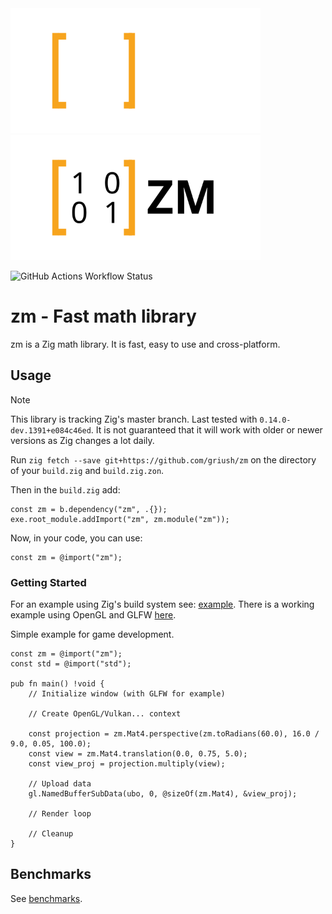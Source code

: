 <img src="https://raw.githubusercontent.com/griush/resources/f5f9659dd5c4d18d63ff9bc2e67b8feee874e482/logos/zm-dark.svg#gh-dark-mode-only" alt="zm Logo" width="400px">
<img src="https://raw.githubusercontent.com/griush/resources/f5f9659dd5c4d18d63ff9bc2e67b8feee874e482/logos/zm-light.svg#gh-light-mode-only" alt="zm Logo" width="400px">

![GitHub Actions Workflow Status](https://img.shields.io/github/actions/workflow/status/griush/zm/ci.yaml?style=flat&logo=github&label=CI)

# zm - Fast math library
zm is a Zig math library. It is fast, easy to use and cross-platform.

## Usage
> [!NOTE]
> This library is tracking Zig's master branch. Last tested with `0.14.0-dev.1391+e084c46ed`.
> It is not guaranteed that it will work with older or newer versions as Zig changes a lot daily.

Run `zig fetch --save git+https://github.com/griush/zm` on the directory of your `build.zig` and `build.zig.zon`.

Then in the `build.zig` add:
```zig
const zm = b.dependency("zm", .{});
exe.root_module.addImport("zm", zm.module("zm"));
```
Now, in your code, you can use:
```zig
const zm = @import("zm");
```

### Getting Started
For an example using Zig's build system see: [example](/example/).
There is a working example using OpenGL and GLFW [here](https://github.com/griush/zig-opengl-example).

Simple example for game development.
```zig
const zm = @import("zm");
const std = @import("std");

pub fn main() !void {
    // Initialize window (with GLFW for example)

    // Create OpenGL/Vulkan... context

    const projection = zm.Mat4.perspective(zm.toRadians(60.0), 16.0 / 9.0, 0.05, 100.0);
    const view = zm.Mat4.translation(0.0, 0.75, 5.0);
    const view_proj = projection.multiply(view);

    // Upload data
    gl.NamedBufferSubData(ubo, 0, @sizeOf(zm.Mat4), &view_proj);
    
    // Render loop

    // Cleanup
}
```

## Benchmarks
See [benchmarks](/test/benchmark.zig).
